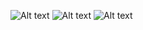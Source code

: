 ![Alt text](https://github.com/ycwkatie/OOD-Object-Oriented-Design/blob/main/ood/resource/kindle_1.jpg)
![Alt text](https://github.com/ycwkatie/OOD-Object-Oriented-Design/blob/main/ood/resource/kindle2.jpg)
![Alt text](https://github.com/ycwkatie/OOD-Object-Oriented-Design/blob/main/ood/resource/kindle3.jpg)
